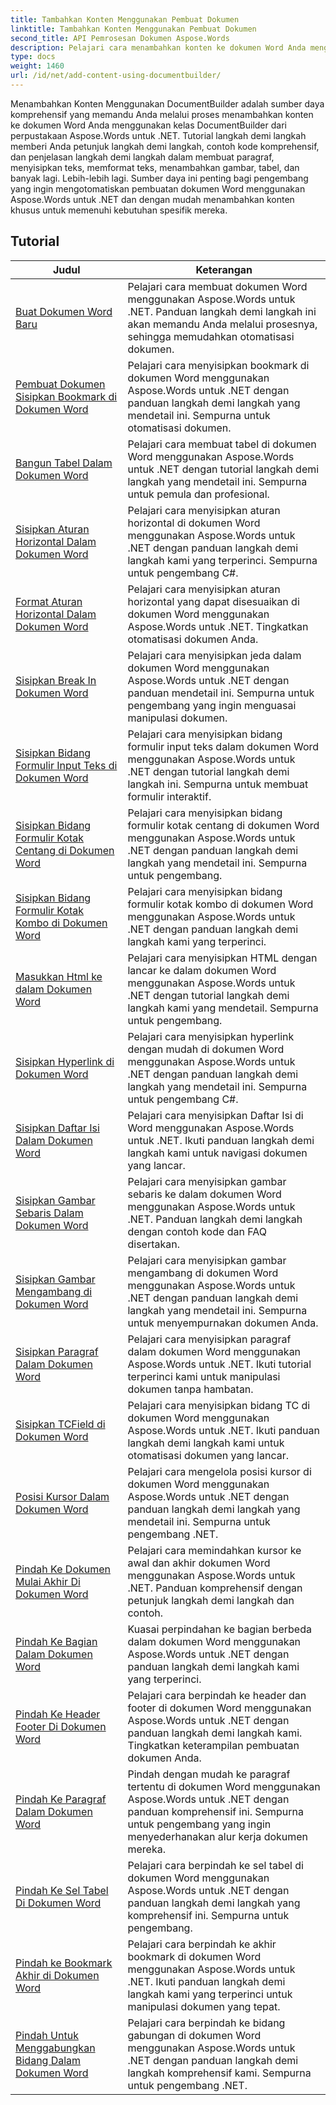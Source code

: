 ```yaml
---
title: Tambahkan Konten Menggunakan Pembuat Dokumen
linktitle: Tambahkan Konten Menggunakan Pembuat Dokumen
second_title: API Pemrosesan Dokumen Aspose.Words
description: Pelajari cara menambahkan konten ke dokumen Word Anda menggunakan DocumentBuilder dengan Aspose.Words untuk .NET. Tutorial praktis dengan contoh kode mendetail.
type: docs
weight: 1460
url: /id/net/add-content-using-documentbuilder/
---
```


Menambahkan Konten Menggunakan DocumentBuilder adalah sumber daya komprehensif yang memandu Anda melalui proses menambahkan konten ke dokumen Word Anda menggunakan kelas DocumentBuilder dari perpustakaan Aspose.Words untuk .NET. Tutorial langkah demi langkah memberi Anda petunjuk langkah demi langkah, contoh kode komprehensif, dan penjelasan langkah demi langkah dalam membuat paragraf, menyisipkan teks, memformat teks, menambahkan gambar, tabel, dan banyak lagi. Lebih-lebih lagi. Sumber daya ini penting bagi pengembang yang ingin mengotomatiskan pembuatan dokumen Word menggunakan Aspose.Words untuk .NET dan dengan mudah menambahkan konten khusus untuk memenuhi kebutuhan spesifik mereka.

 ## Tutorial
| Judul | Keterangan |
| --- | --- |
| [Buat Dokumen Word Baru](./create-new-document/) | Pelajari cara membuat dokumen Word menggunakan Aspose.Words untuk .NET. Panduan langkah demi langkah ini akan memandu Anda melalui prosesnya, sehingga memudahkan otomatisasi dokumen. |
| [Pembuat Dokumen Sisipkan Bookmark di Dokumen Word](./document-builder-insert-bookmark/) | Pelajari cara menyisipkan bookmark di dokumen Word menggunakan Aspose.Words untuk .NET dengan panduan langkah demi langkah yang mendetail ini. Sempurna untuk otomatisasi dokumen. |
| [Bangun Tabel Dalam Dokumen Word](./build-table/) | Pelajari cara membuat tabel di dokumen Word menggunakan Aspose.Words untuk .NET dengan tutorial langkah demi langkah yang mendetail ini. Sempurna untuk pemula dan profesional. |
| [Sisipkan Aturan Horizontal Dalam Dokumen Word](./insert-horizontal-rule/) | Pelajari cara menyisipkan aturan horizontal di dokumen Word menggunakan Aspose.Words untuk .NET dengan panduan langkah demi langkah kami yang terperinci. Sempurna untuk pengembang C#. |
| [Format Aturan Horizontal Dalam Dokumen Word](./horizontal-rule-format/) | Pelajari cara menyisipkan aturan horizontal yang dapat disesuaikan di dokumen Word menggunakan Aspose.Words untuk .NET. Tingkatkan otomatisasi dokumen Anda. |
| [Sisipkan Break In Dokumen Word](./insert-break/) | Pelajari cara menyisipkan jeda dalam dokumen Word menggunakan Aspose.Words untuk .NET dengan panduan mendetail ini. Sempurna untuk pengembang yang ingin menguasai manipulasi dokumen. |
| [Sisipkan Bidang Formulir Input Teks di Dokumen Word](./insert-text-input-form-field/) | Pelajari cara menyisipkan bidang formulir input teks dalam dokumen Word menggunakan Aspose.Words untuk .NET dengan tutorial langkah demi langkah ini. Sempurna untuk membuat formulir interaktif. |
| [Sisipkan Bidang Formulir Kotak Centang di Dokumen Word](./insert-check-box-form-field/) | Pelajari cara menyisipkan bidang formulir kotak centang di dokumen Word menggunakan Aspose.Words untuk .NET dengan panduan langkah demi langkah yang mendetail ini. Sempurna untuk pengembang. |
| [Sisipkan Bidang Formulir Kotak Kombo di Dokumen Word](./insert-combo-box-form-field/) | Pelajari cara menyisipkan bidang formulir kotak kombo di dokumen Word menggunakan Aspose.Words untuk .NET dengan panduan langkah demi langkah kami yang terperinci. |
| [Masukkan Html ke dalam Dokumen Word](./insert-html/) | Pelajari cara menyisipkan HTML dengan lancar ke dalam dokumen Word menggunakan Aspose.Words untuk .NET dengan tutorial langkah demi langkah kami yang mendetail. Sempurna untuk pengembang. |
| [Sisipkan Hyperlink di Dokumen Word](./insert-hyperlink/) | Pelajari cara menyisipkan hyperlink dengan mudah di dokumen Word menggunakan Aspose.Words untuk .NET dengan panduan langkah demi langkah yang mendetail ini. Sempurna untuk pengembang C#. |
| [Sisipkan Daftar Isi Dalam Dokumen Word](./insert-table-of-contents/) | Pelajari cara menyisipkan Daftar Isi di Word menggunakan Aspose.Words untuk .NET. Ikuti panduan langkah demi langkah kami untuk navigasi dokumen yang lancar. |
| [Sisipkan Gambar Sebaris Dalam Dokumen Word](./insert-inline-image/) | Pelajari cara menyisipkan gambar sebaris ke dalam dokumen Word menggunakan Aspose.Words untuk .NET. Panduan langkah demi langkah dengan contoh kode dan FAQ disertakan. |
| [Sisipkan Gambar Mengambang di Dokumen Word](./insert-floating-image/) | Pelajari cara menyisipkan gambar mengambang di dokumen Word menggunakan Aspose.Words untuk .NET dengan panduan langkah demi langkah yang mendetail ini. Sempurna untuk menyempurnakan dokumen Anda. |
| [Sisipkan Paragraf Dalam Dokumen Word](./insert-paragraph/) | Pelajari cara menyisipkan paragraf dalam dokumen Word menggunakan Aspose.Words untuk .NET. Ikuti tutorial terperinci kami untuk manipulasi dokumen tanpa hambatan. |
| [Sisipkan TCField di Dokumen Word](./insert-tcfield/) | Pelajari cara menyisipkan bidang TC di dokumen Word menggunakan Aspose.Words untuk .NET. Ikuti panduan langkah demi langkah kami untuk otomatisasi dokumen yang lancar. |
| [Posisi Kursor Dalam Dokumen Word](./cursor-position/) | Pelajari cara mengelola posisi kursor di dokumen Word menggunakan Aspose.Words untuk .NET dengan panduan langkah demi langkah yang mendetail ini. Sempurna untuk pengembang .NET. |
| [Pindah Ke Dokumen Mulai Akhir Di Dokumen Word](./move-to-document-start-end/) | Pelajari cara memindahkan kursor ke awal dan akhir dokumen Word menggunakan Aspose.Words untuk .NET. Panduan komprehensif dengan petunjuk langkah demi langkah dan contoh. |
| [Pindah Ke Bagian Dalam Dokumen Word](./move-to-section/) | Kuasai perpindahan ke bagian berbeda dalam dokumen Word menggunakan Aspose.Words untuk .NET dengan panduan langkah demi langkah kami yang terperinci. |
| [Pindah Ke Header Footer Di Dokumen Word](./move-to-headers-footers/) | Pelajari cara berpindah ke header dan footer di dokumen Word menggunakan Aspose.Words untuk .NET dengan panduan langkah demi langkah kami. Tingkatkan keterampilan pembuatan dokumen Anda. |
| [Pindah Ke Paragraf Dalam Dokumen Word](./move-to-paragraph/) | Pindah dengan mudah ke paragraf tertentu di dokumen Word menggunakan Aspose.Words untuk .NET dengan panduan komprehensif ini. Sempurna untuk pengembang yang ingin menyederhanakan alur kerja dokumen mereka. |
| [Pindah Ke Sel Tabel Di Dokumen Word](./move-to-table-cell/) | Pelajari cara berpindah ke sel tabel di dokumen Word menggunakan Aspose.Words untuk .NET dengan panduan langkah demi langkah yang komprehensif ini. Sempurna untuk pengembang. |
| [Pindah ke Bookmark Akhir di Dokumen Word](./move-to-bookmark-end/) | Pelajari cara berpindah ke akhir bookmark di dokumen Word menggunakan Aspose.Words untuk .NET. Ikuti panduan langkah demi langkah kami yang terperinci untuk manipulasi dokumen yang tepat. |
| [Pindah Untuk Menggabungkan Bidang Dalam Dokumen Word](./move-to-merge-field/) | Pelajari cara berpindah ke bidang gabungan di dokumen Word menggunakan Aspose.Words untuk .NET dengan panduan langkah demi langkah komprehensif kami. Sempurna untuk pengembang .NET. |